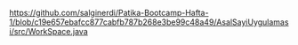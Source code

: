 https://github.com/salginerdi/Patika-Bootcamp-Hafta-1/blob/c19e657ebafcc877cabfb787b268e3be99c48a49/AsalSayiUygulamasi/src/WorkSpace.java
